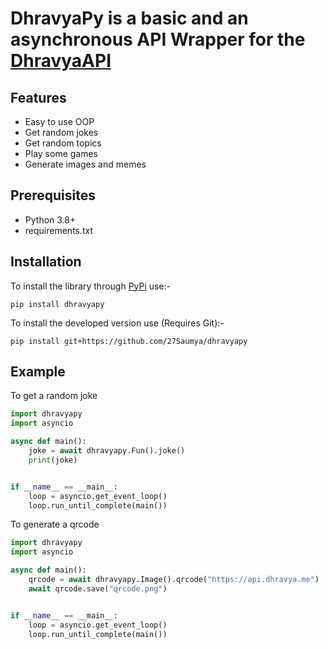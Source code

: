 # DhravyaPy is a basic and an asynchronous API Wrapper for the [DhravyaAPI](https://api.dhravya.me)

## Features
  * Easy to use OOP
  * Get random jokes
  * Get random topics
  * Play some games
  * Generate images and memes

## Prerequisites
  * Python 3.8+
  * requirements.txt

## Installation
To install the library through [PyPi](pypi.org) use:-
```
pip install dhravyapy
```

To install the developed version use (Requires Git):-
```
pip install git+https://github.com/27Saumya/dhravyapy
```

## Example
To get a random joke
```py
import dhravyapy
import asyncio

async def main():
    joke = await dhravyapy.Fun().joke()
    print(joke)


if __name__ == __main__:
    loop = asyncio.get_event_loop()
    loop.run_until_complete(main())
```

To generate a qrcode
```py
import dhravyapy
import asyncio

async def main():
    qrcode = await dhravyapy.Image().qrcode("https://api.dhravya.me")
    await qrcode.save("qrcode.png")


if __name__ == __main__:
    loop = asyncio.get_event_loop()
    loop.run_until_complete(main())
```